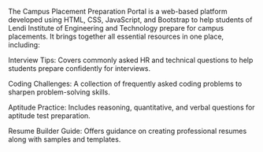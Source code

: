 The Campus Placement Preparation Portal is a web-based platform developed using HTML, CSS, JavaScript, and Bootstrap to help students of Lendi Institute of Engineering and Technology prepare for campus placements. It brings together all essential resources in one place, including:

Interview Tips: Covers commonly asked HR and technical questions to help students prepare confidently for interviews.

Coding Challenges: A collection of frequently asked coding problems to sharpen problem-solving skills.

Aptitude Practice: Includes reasoning, quantitative, and verbal questions for aptitude test preparation.

Resume Builder Guide: Offers guidance on creating professional resumes along with samples and templates.

